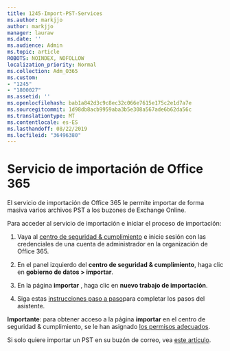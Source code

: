 ```yaml
---
title: 1245-Import-PST-Services
ms.author: markjjo
author: markjjo
manager: lauraw
ms.date: ''
ms.audience: Admin
ms.topic: article
ROBOTS: NOINDEX, NOFOLLOW
localization_priority: Normal
ms.collection: Adm_O365
ms.custom:
- "1245"
- "1800027"
ms.assetid: ''
ms.openlocfilehash: bab1a842d3c9c8ec32c066e7615e175c2e1d7a7e
ms.sourcegitcommit: 1d98db8acb9959aba3b5e308a567ade6b62da56c
ms.translationtype: MT
ms.contentlocale: es-ES
ms.lasthandoff: 08/22/2019
ms.locfileid: "36496380"
---
```

# <a name="office-365-import-service"></a>Servicio de importación de Office 365

El servicio de importación de Office 365 le permite importar de forma masiva varios archivos PST a los buzones de Exchange Online.

Para acceder al servicio de importación e iniciar el proceso de importación:

1. Vaya al [centro de seguridad & cumplimiento](https://protection.office.com) e inicie sesión con las credenciales de una cuenta de administrador en la organización de Office 365.

2. En el panel izquierdo del **centro de seguridad & cumplimiento**, haga clic en **gobierno de datos > importar**.

3. En la página **importar** , haga clic en **nuevo trabajo de importación**.

4. Siga estas [instrucciones paso a paso](https://docs.microsoft.com/office365/securitycompliance/use-network-upload-to-import-pst-files)para completar los pasos del asistente.

**Importante**: para obtener acceso a la página **importar** en el centro de seguridad & cumplimiento, se le han asignado [los permisos adecuados](https://docs.microsoft.com/office365/securitycompliance/use-network-upload-to-import-pst-files#before-you-begin).

Si solo quiere importar un PST en su buzón de correo, vea [este artículo](https://support.office.com/article/import-email-contacts-and-calendar-from-an-outlook-pst-file-431a8e9a-f99f-4d5f-ae48-ded54b3440ac).
